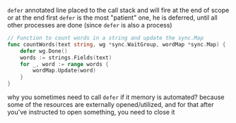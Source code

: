 `defer` annotated line placed to the call stack and will fire at the end of scope or at the end
first `defer` is the most "patient" one, he is deferred, until all other processes are done (since `defer` is also a process)

```go
// Function to count words in a string and update the sync.Map
func countWords(text string, wg *sync.WaitGroup, wordMap *sync.Map) {
    defer wg.Done()
    words := strings.Fields(text)
    for _, word := range words {
        wordMap.Update(word)
    }
}
```

why you sometimes need to call `defer` if it memory is automated?
because some of the resources are externally opened/utilized, and for that after you've instructed to open something, you need to close it